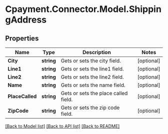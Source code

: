 
# Cpayment.Connector.Model.ShippingAddress

## Properties

Name | Type | Description | Notes
------------ | ------------- | ------------- | -------------
**City** | **string** | Gets or sets the city field. | [optional] 
**Line1** | **string** | Gets or sets the line1 field. | [optional] 
**Line2** | **string** | Gets or sets the line2 field. | [optional] 
**Name** | **string** | Gets or sets the name field. | [optional] 
**PlaceCalled** | **string** | Gets or sets the place called field. | [optional] 
**ZipCode** | **string** | Gets or sets the zip code field. | [optional] 

[[Back to Model list]](../README.md#documentation-for-models)
[[Back to API list]](../README.md#documentation-for-api-endpoints)
[[Back to README]](../README.md)


